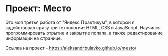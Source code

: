 # Проект: Место

Это моя третья работа от "Яндекс Практикум", в которой я задействовал сразу три технологии: HTML, CSS и JavaScript. Научился прогроммировать отрытие и закрытие попапа, а также редактирование информации на странице.

Ссылка на проект - https://aleksandrbulavko.github.io/mesto/
